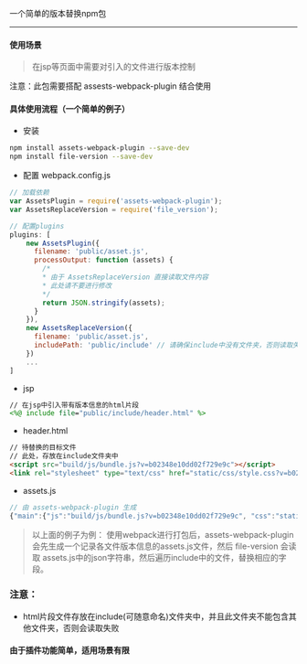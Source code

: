 ﻿
一个简单的版本替换npm包

---

#### 使用场景


> 在jsp等页面中需要对引入的文件进行版本控制


注意：此包需要搭配 assests-webpack-plugin 结合使用

#### 具体使用流程（一个简单的例子）

- 安装

```bash
npm install assets-webpack-plugin --save-dev
npm install file-version --save-dev
```

- 配置 webpack.config.js

```javascript
// 加载依赖
var AssetsPlugin = require('assets-webpack-plugin');
var AssetsReplaceVersion = require('file_version');
```

```javascript
// 配置plugins
plugins: [
    new AssetsPlugin({
      filename: 'public/asset.js',
      processOutput: function (assets) { 
        /* 
        * 由于 AssetsReplaceVersion 直接读取文件内容
        * 此处请不要进行修改
        */
        return JSON.stringify(assets);
      }
    }),
    new AssetsReplaceVersion({
      filename: 'public/asset.js',
      includePath: 'public/include' // 请确保include中没有文件夹，否则读取失败
    })
    ...
]
```

- jsp

```jsp
// 在jsp中引入带有版本信息的html片段
<%@ include file="public/include/header.html" %>
```

- header.html

```html
// 待替换的目标文件
// 此处，存放在include文件夹中
<script src="build/js/bundle.js?v=b02348e10dd02f729e9c"></script>
<link rel="stylesheet" type="text/css" href="static/css/style.css?v=b02348e10dd02f729e9c">
```

- assets.js

```javascript
// 由 assets-webpack-plugin 生成
{"main":{"js":"build/js/bundle.js?v=b02348e10dd02f729e9c", "css":"static/css/style.css?v=b02348e10dd02f729e9c"}}
```

> 以上面的例子为例： 使用webpack进行打包后，assets-webpack-plugin会先生成一个记录各文件版本信息的assets.js文件，然后 file-version 会读取 assets.js中的json字符串，然后遍历include中的文件，替换相应的字段。

### 注意：

- html片段文件存放在include(可随意命名)文件夹中，并且此文件夹不能包含其他文件夹，否则会读取失败

#### 由于插件功能简单，适用场景有限

